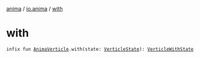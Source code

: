 [anima](../index.md) / [io.anima](index.md) / [with](./with.md)

# with

`infix fun `[`AnimaVerticle`](-anima-verticle/index.md)`.with(state: `[`VerticleState`](-verticle-state/index.md)`): `[`VerticleWithState`](-verticle-with-state/index.md)